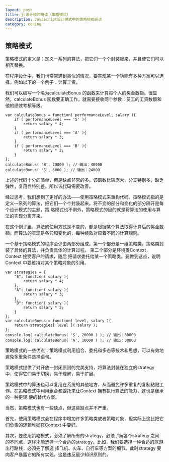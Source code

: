 ```yaml
---
layout: post
title: js设计模式研读（策略模式）
description: JavaScript设计模式中的策略模式研读
category: coding
---
```


## 策略模式

策略模式的定义是：定义一系列的算法，把它们一个个封装起来，并且使它们可以相互替换。

在程序设计中，我们也常常遇到类似的情况，要实现某一个功能有多种方案可以选择。例如以下的一个例子：计算工资。

我们可以编写一个名为calculateBonus 的函数来计算每个人的奖金数额。很显然，calculateBonus 函数要正确工作，就需要接收两个参数：员工的工资数额和他的绩效考核等级。

    var calculateBonus = function( performanceLevel, salary ){
        if ( performanceLevel === 'S' ){
            return salary * 4;
        }
        if ( performanceLevel === 'A' ){
            return salary * 3;
        }
        if ( performanceLevel === 'B' ){
            return salary * 2;
        }
    };
    calculateBonus( 'B', 20000 ); // 输出：40000
    calculateBonus( 'S', 6000 ); // 输出：24000

上述的代码十分的简单，但是缺点非常的多。该函数比较庞大，分支特别多，缺乏弹性，复用性特别差。所以该代码需要改善。

经过思考，我们想到了更好的办法——使用策略模式来重构代码。策略模式指的是定义一系列的算法，把它们一个个封装起来。将不变的部分和变化的部分隔开是每个设计模式的主题，策
略模式也不例外，策略模式的目的就是将算法的使用与算法的实现分离开来。

在这个例子里，算法的使用方式是不变的，都是根据某个算法取得计算后的奖金数额。而算法的实现是各异和变化的，每种绩效对应着不同的计算规则。

一个基于策略模式的程序至少由两部分组成。第一个部分是一组策略类，策略类封装了具体的算法，并负责具体的计算过程。 第二个部分是环境类Context，Context 接受客户的请求，随后
把请求委托给某一个策略类。要做到这点，说明Context 中要维持对某个策略对象的引用。

    var strategies = {
        "S": function( salary ){
            return salary * 4;
        },
        "A": function( salary ){
            return salary * 3;
        },
        "B": function( salary ){
            return salary * 2;
        }
    };
    var calculateBonus = function( level, salary ){
        return strategies[ level ]( salary );
    };
    console.log( calculateBonus( 'S', 20000 ) ); // 输出：80000
    console.log( calculateBonus( 'A', 10000 ) ); // 输出：30000

策略模式的一些优点：策略模式利用组合、委托和多态等技术和思想，可以有效地避免多重条件选择语句。

策略模式提供了对开放—封闭原则的完美支持，将算法封装在独立的strategy 中，使得它们易于切换，易于理解，易于扩展。

策略模式中的算法也可以复用在系统的其他地方，从而避免许多重复的复制粘贴工作。在策略模式中利用组合和委托来让Context 拥有执行算法的能力，这也是继承的一种更轻
便的替代方案。

当然，策略模式也有一些缺点，但这些缺点并不严重。

首先，使用策略模式会在程序中增加许多策略类或者策略对象，但实际上这比把它们负责的逻辑堆砌在Context 中要好。

其次，要使用策略模式，必须了解所有的strategy，必须了解各个strategy 之间的不同点，这样才能选择一个合适的strategy。比如，我们要选择一种合适的旅游出行路线，必须先了解选
择飞机、火车、自行车等方案的细节。此时strategy 要向客户暴露它的所有实现，这是违反最少知识原则的。

